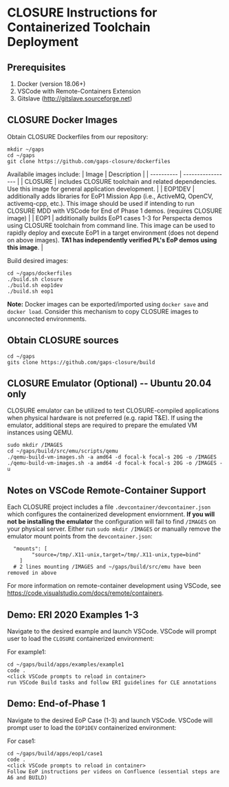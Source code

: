 # CLOSURE Instructions for Containerized Toolchain Deployment
## Prerequisites
1. Docker (version 18.06+) 
2. VSCode with Remote-Containers Extension
3. Gitslave (http://gitslave.sourceforge.net)

## CLOSURE Docker Images
Obtain CLOSURE Dockerfiles from our repository:
```
mkdir ~/gaps
cd ~/gaps
git clone https://github.com/gaps-closure/dockerfiles
```

Availabile images include:
| Image  | Description |
| ---------- | ----------------- |
| CLOSURE    | includes CLOSURE toolchain and related dependencies. Use this image for general application development. |
| EOP1DEV    | additionally adds libraries for EoP1 Mission App (i.e., ActiveMQ, OpenCV, activemq-cpp, etc.). This image should be used if intending to run CLOSURE MDD with VSCode for End of Phase 1 demos. (requires CLOSURE image) |
| EOP1       | additionally builds EoP1 cases 1-3 for Perspecta demos using CLOSURE toolchain from command line. This image can be used to rapidly deploy and execute EoP1 in a target environment (does not depend on above images). <b>TA1 has independently verified PL's EoP demos using this image</b>. |

Build desired images:
```
cd ~/gaps/dockerfiles
./build.sh closure 
./build.sh eop1dev
./build.sh eop1
```
<b>Note:</b> Docker images can be exported/imported using `docker save` and `docker load`. Consider this mechanism to copy CLOSURE images to unconnected environments.

## Obtain CLOSURE sources
```
cd ~/gaps
gits clone https://github.com/gaps-closure/build
```

## CLOSURE Emulator (Optional) -- Ubuntu 20.04 only
CLOSURE emulator can be utilized to test CLOSURE-compiled applications when physical hardware is not preferred (e.g. rapid T&E). If using the emulator, additional steps are required to prepare the emulated VM instances using QEMU.
```
sudo mkdir /IMAGES
cd ~/gaps/build/src/emu/scripts/qemu
./qemu-build-vm-images.sh -a amd64 -d focal-k focal-s 20G -o /IMAGES
./qemu-build-vm-images.sh -a amd64 -d focal-k focal-s 20G -o /IMAGES -u
```

## Notes on VSCode Remote-Container Support
Each CLOSURE project includes a file `.devcontainer/devcontainer.json` which configures the containerized development enviornment. 
<b> If you will not be installing the emulator</b> the configuration will fail to find `/IMAGES` on your physical server. Either run `sudo mkdir /IMAGES` or manually remove the emulator mount points from the `devcontainer.json`:
``` 
  "mounts": [
		"source=/tmp/.X11-unix,target=/tmp/.X11-unix,type=bind"
	]
  # 2 lines mounting /IMAGES and ~/gaps/build/src/emu have been removed in above
```
For more information on remote-container development using VSCode, see https://code.visualstudio.com/docs/remote/containers.

## Demo: ERI 2020 Examples 1-3
Navigate to the desired example and launch VSCode. VSCode will prompt user to load the `CLOSURE` containerized environment:

For example1:
```
cd ~/gaps/build/apps/examples/example1
code .
<click VSCode prompts to reload in container>
run VSCode Build tasks and follow ERI guidelines for CLE annotations
```

## Demo: End-of-Phase 1
Navigate to the desired EoP Case (1-3) and launch VSCode. VSCode will prompt user to load the `EOP1DEV` containerized environment:

For case1:
```
cd ~/gaps/build/apps/eop1/case1
code .
<click VSCode prompts to reload in container>
Follow EoP instructions per videos on Confluence (essential steps are A6 and BUILD)
